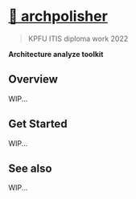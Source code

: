 # [🍰 archpolisher](https://www.npmjs.com/package/archpolisher)

> KPFU ITIS diploma work 2022

**Architecture analyze toolkit**

## Overview

WIP...

## Get Started

WIP...

## See also

WIP...
